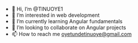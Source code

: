 - 👋 Hi, I’m @TINUOYE1
- 👀 I’m interested in web development
- 🌱 I’m currently learning Angular fundamentals
- 💞️ I’m looking to collaborate on Angular projects
- 📫 How to reach me oyetundetinuoye@gmail.com

<!---
TINUOYE1/TINUOYE1 is a ✨ special ✨ repository because its `README.md` (this file) appears on your GitHub profile.
You can click the Preview link to take a look at your changes.
--->
